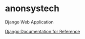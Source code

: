 # anonsystech
Django Web Application

[Django Documentation for Reference](https://docs.djangoproject.com/en/2.1/contents/)
